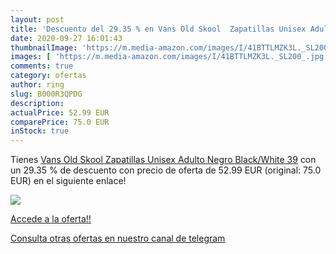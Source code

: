 ```yaml
---
layout: post
title: 'Descuento del 29.35 % en Vans Old Skool  Zapatillas Unisex Adulto'
date: 2020-09-27 16:01:43
thumbnailImage: 'https://m.media-amazon.com/images/I/41BTTLMZK3L._SL200_.jpg'
images: [ 'https://m.media-amazon.com/images/I/41BTTLMZK3L._SL200_.jpg' ]
comments: true
category: ofertas
author: ring
slug: B000R3QPDG
description:
actualPrice: 52.99 EUR
comparePrice: 75.0 EUR
inStock: true
---
```


Tienes [Vans Old Skool  Zapatillas Unisex Adulto  Negro  Black/White   39](https://www.amazon.com/dp/B000R3QPDG/?tag=redken08-20) con un 29.35 % de descuento con precio de oferta de 52.99 EUR (original: 75.0 EUR) en el siguiente enlace!

[![](https://m.media-amazon.com/images/I/41BTTLMZK3L._SL200_.jpg)](https://www.amazon.com/dp/B000R3QPDG/?tag=redken08-20)

[Accede a la oferta!!](https://www.amazon.com/dp/B000R3QPDG/?tag=redken08-20)

[Consulta otras ofertas en nuestro canal de telegram](https://t.me/s/ofertas25)
